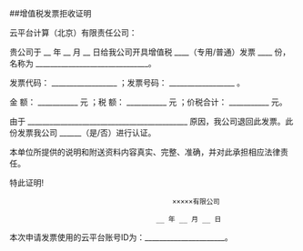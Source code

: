 ##增值税发票拒收证明

云平台计算（北京）有限责任公司：

贵公司于 __ 年 __ 月 __ 日给我公司开具增值税 ____（专用/普通）发票 ____ 份，名称为 _______________________________。
                                      
发票代码： __________________ ；发票号码： __________________ 。
                    
金 额： ___________ 元 ；税 额： ___________ 元 ；价税合计： ___________ 元。

由于 ____________________________________________ 原因，我公司退回此发票。此份发票我公司 ______（是/否）进行认证。

本单位所提供的说明和附送资料内容真实、完整、准确，并对此承担相应法律责任。

特此证明!

											×××××有限公司

										__ 年 __ 月 __ 日

                                             
本次申请发票使用的云平台账号ID为：______________________。